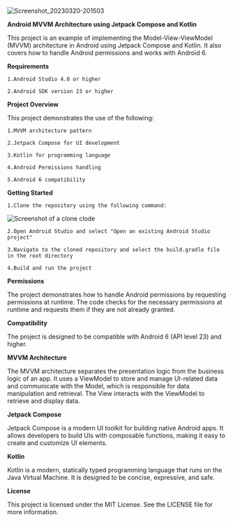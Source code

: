 ![Screenshot_20230320-201503](https://user-images.githubusercontent.com/26251022/226553384-966c5c6c-7e90-493e-ac30-f298257d5ce8.png)

**Android MVVM Architecture using Jetpack Compose and Kotlin**

This project is an example of implementing the Model-View-ViewModel (MVVM) architecture in Android using Jetpack Compose and Kotlin. It also covers how to handle Android permissions and works with Android 6.

**Requirements**

	1.Android Studio 4.0 or higher

	2.Android SDK version 23 or higher

**Project Overview**

This project demonstrates the use of the following:

	1.MVVM architecture pattern

	2.Jetpack Compose for UI development

	3.Kotlin for programming language

	4.Android Permissions handling

	5.Android 6 compatibility

**Getting Started**

	1.Clone the repository using the following command:
	
	
![Screenshot of a clone clode](https://user-images.githubusercontent.com/26251022/226552170-d8d20dff-3045-4601-9d94-9b6ffc0e6a26.png)

	2.Open Android Studio and select "Open an existing Android Studio project"
	
	3.Navigate to the cloned repository and select the build.gradle file in the root directory
	
	4.Build and run the project
	
**Permissions**

The project demonstrates how to handle Android permissions by requesting permissions at runtime. The code checks for the necessary permissions at runtime and requests them if they are not already granted.

**Compatibility**

The project is designed to be compatible with Android 6 (API level 23) and higher.

**MVVM Architecture**

The MVVM architecture separates the presentation logic from the business logic of an app. It uses a ViewModel to store and manage UI-related data and communicate with the Model, which is responsible for data manipulation and retrieval. The View interacts with the ViewModel to retrieve and display data.

**Jetpack Compose**

Jetpack Compose is a modern UI toolkit for building native Android apps. It allows developers to build UIs with composable functions, making it easy to create and customize UI elements.

**Kotlin**

Kotlin is a modern, statically typed programming language that runs on the Java Virtual Machine. It is designed to be concise, expressive, and safe.

**License**

This project is licensed under the MIT License. See the LICENSE file for more information.

